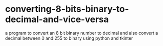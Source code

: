 # converting-8-bits-binary-to-decimal-and-vice-versa
a program to convert an 8 bit binary number to decimal and also convert a decimal between 0 and 255 to binary using python and tkinter
